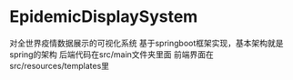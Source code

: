 # EpidemicDisplaySystem
对全世界疫情数据展示的可视化系统
基于springboot框架实现，基本架构就是spring的架构
后端代码在src/main文件夹里面
前端界面在src/resources/templates里
